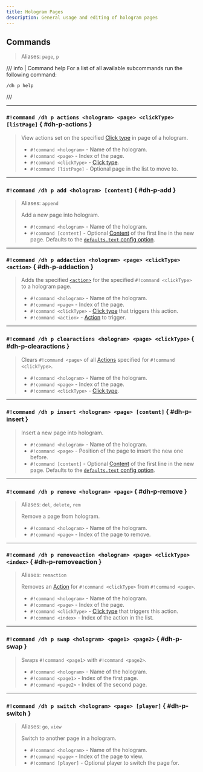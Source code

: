 ```yaml
---
title: Hologram Pages
description: General usage and editing of hologram pages
---
```


## Commands

> Aliases: `page`, `p`

/// info | Command help
For a list of all available subcommands run the following command:  
```
/dh p help
```
///

----

### `#!command /dh p actions <hologram> <page> <clickType> [listPage]` { #dh-p-actions }

> View actions set on the specified [Click type](../actions.md#click-types) in page of a hologram.
> 
> - `#!command <hologram>` - Name of the hologram.
> - `#!command <page>` - Index of the page.
> - `#!command <clickType>` - [Click type](../actions.md#click-types).
> - `#!command [listPage]` - Optional page in the list to move to.

----

### `#!command /dh p add <hologram> [content]` { #dh-p-add }

> Aliases: `append`
> 
> Add a new page into hologram.
> 
> - `#!command <hologram>` - Name of the hologram.
> - `#!command [content]` - Optional [Content](../format-and-colors/index.md) of the first line in the new page. Defaults to the [`defaults.text` config option](../configuration/config.md).

----

### `#!command /dh p addaction <hologram> <page> <clickType> <action>` { #dh-p-addaction }

> Adds the specified [`<action>`](../actions.md) for the specified `#!command <clickType>` to a hologram page.
> 
> - `#!command <hologram>` - Name of the hologram.
> - `#!command <page>` - Index of the page.
> - `#!command <clickType>` - [Click type](../actions.md#click-types) that triggers this action.
> - `#!command <action>` - [Action](../actions.md#action-types) to trigger.

----

### `#!command /dh p clearactions <hologram> <page> <clickType>` { #dh-p-clearactions }

> Clears `#!command <page>` of all [Actions](../actions.md) specified for `#!command <clickType>`.
> 
> - `#!command <hologram>` - Name of the hologram.
> - `#!command <page>` - Index of the page.
> - `#!command <clickType>` - [Click type](../actions.md#click-types).

----

### `#!command /dh p insert <hologram> <page> [content]` { #dh-p-insert }

> Insert a new page into hologram.
> 
> - `#!command <hologram>` - Name of the hologram.
> - `#!command <page>` - Position of the page to insert the new one before.
> - `#!command [content]` - Optional [Content](../format-and-colors/index.md) of the first line in the new page. Defaults to the [`defaults.text` config option](../configuration/config.md).

----

### `#!command /dh p remove <hologram> <page>` { #dh-p-remove }

> Aliases: `del`, `delete`, `rem`
> 
> Remove a page from hologram.
> 
> - `#!command <hologram>` - Name of the hologram.
> - `#!command <page>` - Index of the page to remove.

----

### `#!command /dh p removeaction <hologram> <page> <clickType> <index>` { #dh-p-removeaction }

> Aliases: `remaction`
> 
> Removes an [Action](../actions.md) for `#!command <clickType>` from `#!command <page>`.
> 
> - `#!command <hologram>` - Name of the hologram.
> - `#!command <page>` - Index of the page.
> - `#!command <clickType>` - [Click type](../actions.md#click-types) that triggers this action.
> - `#!command <index>` - Index of the action in the list.

----

### `#!command /dh p swap <hologram> <page1> <page2>` { #dh-p-swap }

> Swaps `#!command <page1>` with `#!command <page2>`.
> 
> - `#!command <hologram>` - Name of the hologram.
> - `#!command <page1>` - Index of the first page.
> - `#!command <page2>` - Index of the second page.

----

### `#!command /dh p switch <hologram> <page> [player]` { #dh-p-switch }

> Aliases: `go`, `view`
> 
> Switch to another page in a hologram.
> 
> - `#!command <hologram>` - Name of the hologram.
> - `#!command <page>` - Index of the page to view.
> - `#!command [player]` - Optional player to switch the page for.